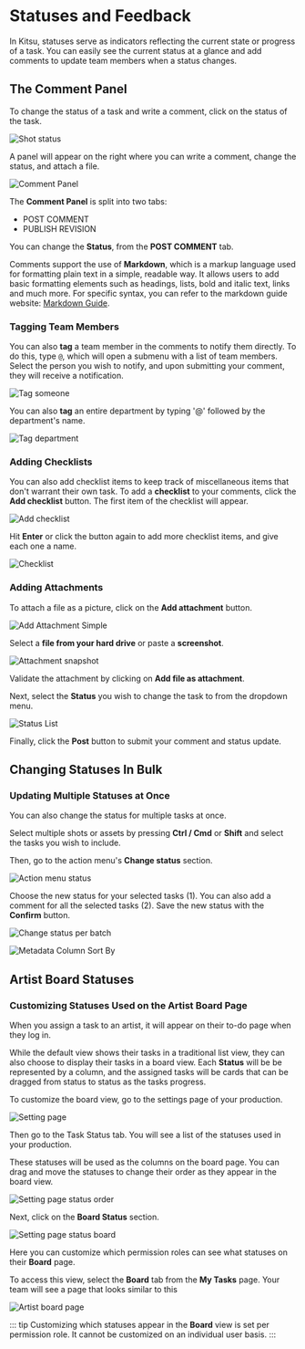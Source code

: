 # Statuses and Feedback

In Kitsu, statuses serve as indicators reflecting the current state or progress of a task. You can easily see the current status at a glance and add comments to update team members when a status changes.

## The Comment Panel

To change the status of a task and write a comment, click on the status of the task.

![Shot status](../img/getting-started/shot_status.png)

A panel will appear on the right where you can write a comment, change the status, and attach a file.

![Comment Panel](../img/getting-started/comment_panel.png)

The **Comment Panel** is split into two tabs:
- POST COMMENT
- PUBLISH REVISION

You can change the **Status**, from the **POST COMMENT** tab.

Comments support the use of **Markdown**, which is a markup language used for formatting plain text in a simple, readable way. It allows users to add basic formatting elements such as headings, lists, bold and italic text, links and much more. For specific syntax, you can refer to the markdown guide website: [Markdown Guide](https://www.markdownguide.org/basic-syntax/).

### Tagging Team Members

You can also **tag** a team member in the comments to notify them directly. To do this, type `@`, which will open a submenu with a list of team members. Select the person you wish to notify, and upon submitting your comment, they will receive a notification.

![Tag someone](../img/getting-started/tag_team.png)

You can also **tag** an entire department by typing '@' followed by the department's name.

![Tag department](../img/getting-started/tag_department.png)

### Adding Checklists

You can also add checklist items to keep track of miscellaneous items that don't warrant their own task. To add a **checklist** to your comments, click the **Add checklist** button. The first item of the checklist will appear.

![Add checklist](../img/getting-started/add_checklist.png)

Hit **Enter** or click the button again to add more checklist items, and give each one a name.

![Checklist](../img/getting-started/checklist_detailed.png)

### Adding Attachments

To attach a file as a picture, click on the **Add attachment** button.

![Add Attachment Simple](../img/getting-started/attachment_snapshot.png)

Select a **file from your hard drive** or paste a **screenshot**.

![Attachment snapshot](../img/getting-started/add_attachmen_simplet.png)

Validate the attachment by clicking on **Add file as attachment**.

Next, select the **Status** you wish to change the task to from the dropdown menu.

![Status List](../img/getting-started/status_list.png)

Finally, click the **Post** button to submit your comment and status update.

## Changing Statuses In Bulk
### Updating Multiple Statuses at Once
You can also change the status for multiple tasks at once.

Select multiple shots or assets by pressing **Ctrl / Cmd** or **Shift** and select the tasks you wish to include.

Then, go to the action menu's **Change status** section.

![Action menu status](../img/getting-started/blue_menu_status.png)

Choose the new status for your selected tasks (1). You can also add a comment for all the selected tasks (2). Save the new status with the **Confirm** button.

![Change status per batch](../img/getting-started/change_status_batch.png)

![Metadata Column Sort By](../img/getting-started/custom_column_sortby.png)

## Artist Board Statuses
### Customizing Statuses Used on the Artist Board Page
When you assign a task to an artist, it will appear on their to-do page when they log in.

While the default view shows their tasks in a traditional list view, they can also choose to display their tasks in a board view. Each **Status** will be be represented by a column, and the assigned tasks will be cards that can be dragged from status to status as the tasks progress.

To customize the board view, go to the settings page of your production.

![Setting page](../img/getting-started/drop_down_menu_setting.png)

Then go to the Task Status tab. You will see a list of the statuses used in your production.

These statuses will be used as the columns on the board page. You can drag and move the statuses to change their order as they appear in the board view.

![Setting page status order](../img/getting-started/setting_status_order.png)

Next, click on the **Board Status** section.

![Setting page status board](../img/getting-started/setting_status_board.png)

Here you can customize which permission roles can see what statuses on their **Board** page. 

To access this view, select the **Board** tab from the **My Tasks** page. Your team will see a page that looks similar to this

![Artist board page](../img/getting-started/artist_board_page.png)

::: tip
Customizing which statuses appear in the **Board** view is set per permission role. It cannot be customized on an individual user basis. 
:::
